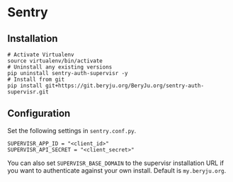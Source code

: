# Sentry

## Installation

```
# Activate Virtualenv
source virtualenv/bin/activate
# Uninstall any existing versions
pip uninstall sentry-auth-supervisr -y
# Install from git
pip install git+https://git.beryju.org/BeryJu.org/sentry-auth-supervisr.git
```

## Configuration

Set the following settings in `sentry.conf.py`.

```
SUPERVISR_APP_ID = "<client_id>"
SUPERVISR_API_SECRET = "<client_secret>"
```

You can also set `SUPERVISR_BASE_DOMAIN` to the supervisr installation URL if you want to authenticate against your own install. Default is `my.beryju.org`.
